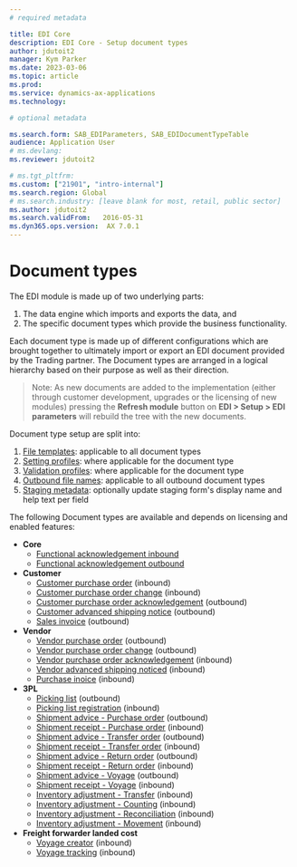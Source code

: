 ```yaml
---
# required metadata

title: EDI Core
description: EDI Core - Setup document types
author: jdutoit2
manager: Kym Parker
ms.date: 2023-03-06
ms.topic: article
ms.prod: 
ms.service: dynamics-ax-applications
ms.technology: 

# optional metadata

ms.search.form: SAB_EDIParameters, SAB_EDIDocumentTypeTable
audience: Application User
# ms.devlang: 
ms.reviewer: jdutoit2

# ms.tgt_pltfrm: 
ms.custom: ["21901", "intro-internal"]
ms.search.region: Global
# ms.search.industry: [leave blank for most, retail, public sector]
ms.author: jdutoit2
ms.search.validFrom:   2016-05-31
ms.dyn365.ops.version:  AX 7.0.1
---
```


# Document types

The EDI module is made up of two underlying parts: <br>
1. The data engine which imports and exports the data, and <br>
2. The specific document types which provide the business functionality. <br>

Each document type is made up of different configurations which are brought together to ultimately import or export an EDI document provided by the Trading partner.
The Document types are arranged in a logical hierarchy based on their purpose as well as their direction.

> Note: As new documents are added to the implementation (either through customer development, upgrades or the licensing of new modules) pressing the **Refresh module** button on **EDI > Setup > EDI parameters** will rebuild the tree with the new documents.

Document type setup are split into:
1. [File templates](DocumentTypes/File-templates.md): applicable to all document types
2. [Setting profiles](DocumentTypes/Setting-profiles.md): where applicable for the document type
3. [Validation profiles](DocumentTypes/Validation-profiles.md): where applicable for the document type
4. [Outbound file names](DocumentTypes/Outbound-filenames.md): applicable to all outbound document types
5. [Staging metadata](DocumentTypes/Field-metadata.md): optionally update staging form's display name and help text per field

The following Document types are available and depends on licensing and enabled features:
- **Core**
  - [Functional acknowledgement inbound](../Documents/Functional-acknowledgement-inbound.md)
  - [Functional acknowledgement outbound](../Documents/Functional-acknowledgement-outbound.md)
- **Customer**
  - [Customer purchase order](../../CUSTOMER/DOCUMENTS/Customer-purchase-order.md) (inbound)
  - [Customer purchase order change](../../CUSTOMER/DOCUMENTS/Customer-purchase-order-change.md) (inbound)
  - [Customer purchase order acknowledgement](../../CUSTOMER/DOCUMENTS/Customer-purchase-order-acknowledgement.md) (outbound)
  - [Customer advanced shipping notice](../../CUSTOMER/DOCUMENTS/Customer-advanced-shipping-notice.md) (outbound)
  - [Sales invoice](../../CUSTOMER/DOCUMENTS/Sales-invoice.md) (outbound)
- **Vendor**
  - [Vendor purchase order](../../VENDOR/DOCUMENTS/Vendor-purchase-order.md) (outbound)
  - [Vendor purchase order change](../../VENDOR/DOCUMENTS/Vendor-purchase-order-change.md) (outbound)
  - [Vendor purchase order acknowledgement](../../VENDOR/DOCUMENTS/Vendor-purchase-order-acknowledgement.md) (inbound)
  - [Vendor advanced shipping noticed](../../VENDOR/DOCUMENTS/Vendor-advanced-shipping-notice.md) (inbound)
  - [Purchase inoice](../../VENDOR/DOCUMENTS/Purchase-invoice.md) (inbound)
- **3PL**
  - [Picking list](../../3PL/DOCUMENTS/Picking-list.md) (outbound)
  - [Picking list registration](../../3PL/DOCUMENTS/Picking-list-registration.md) (inbound)
  - [Shipment advice - Purchase order](../../3PL/DOCUMENTS/Shipment-advice-Purchase-order.md) (outbound)
  - [Shipment receipt - Purchase order](../../3PL/DOCUMENTS/Shipment-receipt-Purchase-order.md) (inbound)
  - [Shipment advice - Transfer order](../../3PL/DOCUMENTS/Shipment-advice-Transfer-order.md) (outbound)
  - [Shipment receipt - Transfer order](../../3PL/DOCUMENTS/Shipment-receipt-Transfer-order.md) (inbound)
  - [Shipment advice - Return order](../../3PL/DOCUMENTS/Shipment-advice-Return-order.md) (outbound)
  - [Shipment receipt - Return order](../../3PL/DOCUMENTS/Shipment-receipt-Return-order.md) (inbound)
  - [Shipment advice - Voyage](../../3PL/DOCUMENTS/Shipment-advice-Voyage.md) (outbound)
  - [Shipment receipt - Voyage](../../3PL/DOCUMENTS/Shipment-receipt-Voyage.md) (inbound)
  - [Inventory adjustment - Transfer](../../3PL/DOCUMENTS/Inventory-adjustment-Transfer.md) (inbound)
  - [Inventory adjustment - Counting](../../3PL/DOCUMENTS/Inventory-adjustment-Counting.md) (inbound)
  - [Inventory adjustment - Reconciliation](../../3PL/DOCUMENTS/Inventory-adjustment-Reconciliation.md) (inbound)
  - [Inventory adjustment - Movement](../../3PL/DOCUMENTS/Inventory-adjustment-Movement.md) (inbound)
- **Freight forwarder landed cost**
  - [Voyage creator](../../FREIGHT-FORWARDER/DOCUMENTS/Voyage-creator.md) (inbound)
  - [Voyage tracking](../../FREIGHT-FORWARDER/DOCUMENTS/Voyage-tracking.md) (inbound)
